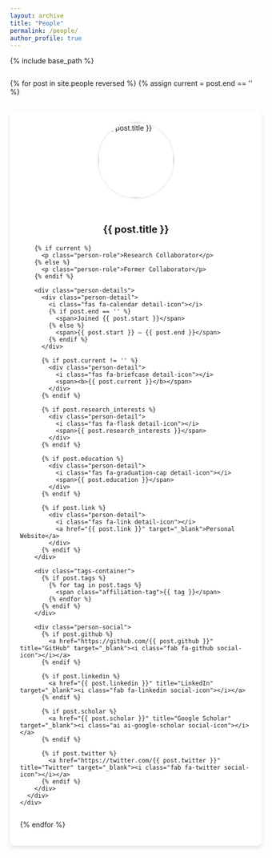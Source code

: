 ```yaml
---
layout: archive
title: "People"
permalink: /people/
author_profile: true
---
```


<style>
  .people-grid {
    display: grid;
    grid-template-columns: repeat(auto-fill, minmax(300px, 1fr));
    gap: 30px;
    margin-top: 2em;
  }
  
  .person-card {
    display: flex;
    flex-direction: column;
    border-radius: 10px;
    box-shadow: 0 4px 8px rgba(0,0,0,0.1);
    overflow: hidden;
    transition: transform 0.3s ease, box-shadow 0.3s ease;
    background-color: #fff;
  }
  
  .person-card:hover {
    transform: translateY(-5px);
    box-shadow: 0 8px 16px rgba(0,0,0,0.2);
  }
  
  .person-image-container {
    width: 100%;
    padding-top: 20px;
    display: flex;
    justify-content: center;
  }
  
  .person-image {
    width: 150px;
    height: 150px;
    border-radius: 50%;
    object-fit: cover;
    border: 3px solid #f3f3f3;
  }
  
  .person-info {
    padding: 20px;
    flex-grow: 1;
    display: flex;
    flex-direction: column;
  }
  
  .person-name {
    font-size: 1.4em;
    margin-bottom: 5px;
    font-weight: bold;
    text-align: center;
  }
  
  .person-role {
    color: #666;
    margin-bottom: 15px;
    text-align: center;
    font-style: italic;
  }
  
  .person-details {
    display: flex;
    flex-direction: column;
    gap: 8px;
    margin-top: 10px;
  }
  
  .person-detail {
    display: flex;
    align-items: flex-start;
  }
  
  .detail-icon {
    margin-right: 10px;
    min-width: 20px;
    color: #0366d6;
  }
  
  .person-social {
    display: flex;
    justify-content: center;
    gap: 15px;
    margin-top: 15px;
  }
  
  .social-icon {
    color: #555;
    font-size: 1.2em;
    transition: color 0.3s ease;
  }
  
  .social-icon:hover {
    color: #0366d6;
  }
  
  .affiliation-tag {
    background-color: #f0f0f0;
    padding: 4px 8px;
    border-radius: 15px;
    font-size: 0.8em;
    margin-right: 5px;
    margin-bottom: 5px;
    display: inline-block;
  }
  
  .tags-container {
    margin-top: 10px;
    display: flex;
    flex-wrap: wrap;
  }
  
  .current-member {
    border-left: 4px solid #4CAF50;
  }
  
  .past-member {
    border-left: 4px solid #9E9E9E;
    opacity: 0.9;
  }
</style>

{% include base_path %}

<div class="people-grid">
  {% for post in site.people reversed %}
    {% assign current = post.end == '' %}
    <div class="person-card {% if current %}current-member{% else %}past-member{% endif %}">
      <div class="person-image-container">
        <img src="{{ post.image }}" alt="{{ post.title }}" class="person-image">
      </div>
      <div class="person-info">
        <h3 class="person-name">{{ post.title }}</h3>

        {% if current %}
          <p class="person-role">Research Collaborator</p>
        {% else %}
          <p class="person-role">Former Collaborator</p>
        {% endif %}
        
        <div class="person-details">
          <div class="person-detail">
            <i class="fas fa-calendar detail-icon"></i>
            {% if post.end == '' %}
              <span>Joined {{ post.start }}</span>
            {% else %}
              <span>{{ post.start }} — {{ post.end }}</span>
            {% endif %}
          </div>
          
          {% if post.current != '' %}
            <div class="person-detail">
              <i class="fas fa-briefcase detail-icon"></i>
              <span><b>{{ post.current }}</b></span>
            </div>
          {% endif %}
          
          {% if post.research_interests %}
            <div class="person-detail">
              <i class="fas fa-flask detail-icon"></i>
              <span>{{ post.research_interests }}</span>
            </div>
          {% endif %}
          
          {% if post.education %}
            <div class="person-detail">
              <i class="fas fa-graduation-cap detail-icon"></i>
              <span>{{ post.education }}</span>
            </div>
          {% endif %}
          
          {% if post.link %}
            <div class="person-detail">
              <i class="fas fa-link detail-icon"></i>
              <a href="{{ post.link }}" target="_blank">Personal Website</a>
            </div>
          {% endif %}
        </div>
        
        <div class="tags-container">
          {% if post.tags %}
            {% for tag in post.tags %}
              <span class="affiliation-tag">{{ tag }}</span>
            {% endfor %}
          {% endif %}
        </div>
        
        <div class="person-social">
          {% if post.github %}
            <a href="https://github.com/{{ post.github }}" title="GitHub" target="_blank"><i class="fab fa-github social-icon"></i></a>
          {% endif %}
          
          {% if post.linkedin %}
            <a href="{{ post.linkedin }}" title="LinkedIn" target="_blank"><i class="fab fa-linkedin social-icon"></i></a>
          {% endif %}
          
          {% if post.scholar %}
            <a href="{{ post.scholar }}" title="Google Scholar" target="_blank"><i class="ai ai-google-scholar social-icon"></i></a>
          {% endif %}
          
          {% if post.twitter %}
            <a href="https://twitter.com/{{ post.twitter }}" title="Twitter" target="_blank"><i class="fab fa-twitter social-icon"></i></a>
          {% endif %}
        </div>
      </div>
    </div>
  {% endfor %}
</div>
